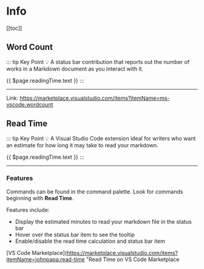# Info

[[toc]]

## Word Count

::: tip Key Point
:bulb: A status bar contribution that reports out the number of works in a Markdown document as you interact with it.

{{ $page.readingTime.text }}
:::

---

Link: https://marketplace.visualstudio.com/items?itemName=ms-vscode.wordcount

## Read Time

::: tip Key Point
:bulb: A Visual Studio Code extension ideal for writers who want an estimate for how long it may take to read your markdown.

{{ $page.readingTime.text }}
:::

---

### Features

Commands can be found in the command palette. Look for commands beginning with **Read Time**.

Features include:

- Display the estimated minutes to read your markdown file in the status bar
- Hover over the status bar item to see the tooltip
- Enable/disable the read time calculation and status bar item

[VS Code Marketplace](https://marketplace.visualstudio.com/items?itemName=johnpapa.read-time "Read Time on VS Code Marketplace